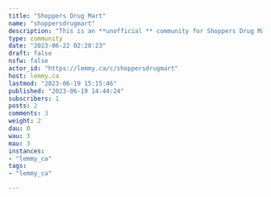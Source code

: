 ```yaml
---
title: "Shoppers Drug Mart" 
name: "shoppersdrugmart"
description: "This is an **unofficial ** community for Shoppers Drug Mart. Please feel free to talk about promotions, shopping experience, shopping tips and tricks, PC points tricks, etc.RULESFollow lemmy.ca rulesIf you'd like to talk about /c/shoppersdrugmart, please add tag [META]"
type: community
date: "2023-06-22 02:20:23"
draft: false
nsfw: false
actor_id: "https://lemmy.ca/c/shoppersdrugmart"
host: lemmy.ca
lastmod: "2023-06-19 15:15:46"
published: "2023-06-19 14:44:24"
subscribers: 1
posts: 2
comments: 3
weight: 2
dau: 0
wau: 3
mau: 3
instances:
- "lemmy_ca"
tags: 
- "lemmy_ca"

---
```

